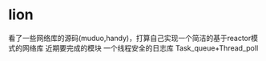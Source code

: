 # lion
 看了一些网络库的源码(muduo,handy)，打算自己实现一个简洁的基于reactor模式的网络库
 近期要完成的模块
 一个线程安全的日志库
 Task_queue+Thread_poll 
 
